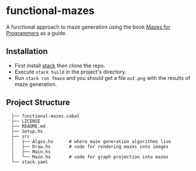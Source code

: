 # functional-mazes

A functional approach to maze generation using the book
[Mazes for Programmers](http://www.mazesforprogrammers.com/) as a guide.

## Installation

* First install [stack](https://docs.haskellstack.org/en/stable/README/) then
  clone the repo. 
* Execute `stack build` in the project's directory.
* Run `stack run fmaze` and you should get a file `out.png` with the results
  of maze generation.

## Project Structure
```
  ├── functional-mazes.cabal
  ├── LICENSE
  ├── README.md
  ├── Setup.hs
  ├── src
  │   ├── Algos.hs      # where maze generation algorithms live
  │   ├── Draw.hs       # code for rendering mazes into images
  │   ├── Main.hs
  │   └── Maze.hs       # code for graph projection into mazes
  └── stack.yaml
```

